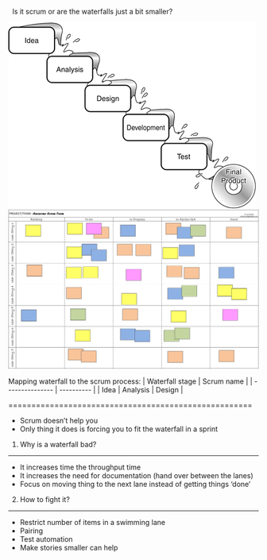 
Is it scrum or are the waterfalls just a bit smaller?

![waterfall](./waterfall.gif "Waterfall")
![scrum](./scrum-board-example.jpg "Scrum")

Mapping waterfall to the scrum process:
| Waterfall stage | Scrum name |
| --------------- | ---------- |
| Idea
| Analysis
| Design
| 

=====================================================
-   Scrum doesn’t help you
-   Only thing it does is forcing you to fit the waterfall in a sprint




1. Why is a waterfall bad?
--------------------------
-   It increases time the throughput time
-   It increases the need for documentation (hand over between the lanes)
-   Focus on moving thing to the next lane instead of getting things ‘done’
 

2. How to fight it?
-------------------
-   Restrict number of items in a swimming lane
-   Pairing
-   Test automation
-   Make stories smaller can help

